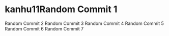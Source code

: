 # kanhu11Random Commit 1
Random Commit 2
Random Commit 3
Random Commit 4
Random Commit 5
Random Commit 6
Random Commit 7
